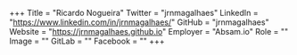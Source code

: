 +++
Title = "Ricardo Nogueira"
Twitter = "jrnmagalhaes"
LinkedIn = "https://www.linkedin.com/in/jrnmagalhaes/"
GitHub = "jrnmagalhaes"
Website = "https://jrnmagalhaes.github.io"
Employer = "Absam.io"
Role = ""
Image = ""
GitLab = ""
Facebook = ""
+++
